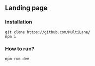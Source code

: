 ## Landing page

### Installation
```
git clone https://github.com/MultiLane/
npm i
```

### How to run?
```
npm run dev
```
